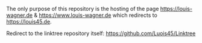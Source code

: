 The only purpose of this repository is the hosting of the page https://louis-wagner.de & https://www.louis-wagner.de which redirects to https://louis45.de.

Redirect to the linktree repository itself: https://github.com/Luois45/Linktree
